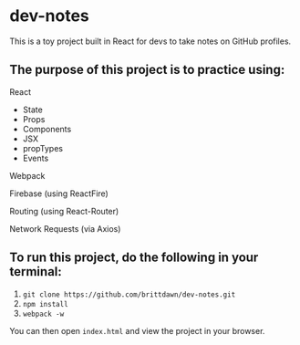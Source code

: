 # dev-notes
This is a toy project built in React for devs to take notes on GitHub profiles.

## The purpose of this project is to practice using:

React
- State
- Props
- Components
- JSX
- propTypes
- Events

Webpack

Firebase (using ReactFire)

Routing (using React-Router)

Network Requests (via Axios)

## To run this project, do the following in your terminal:

1. `git clone https://github.com/brittdawn/dev-notes.git`
2. `npm install`
3. `webpack -w`

You can then open `index.html` and view the project in your browser.
